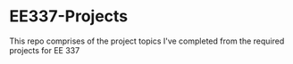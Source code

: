 # EE337-Projects
This repo comprises of the project topics I've completed from the required projects for EE 337
